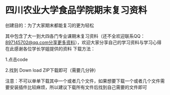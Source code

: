 # 四川农业大学食品学院期末复习资料
创建目的：为了大家期末都能复习的更为轻松

其中包含了大一到大四各门专业课期末复习资料（还不全欢迎联系QQ：897145702@qq.com分享更多资料），欢迎大家分享自己的学习资料与学习心得
在此感谢各位学长学姐提供的资料
下载方法：

1.点击code

2.找到 Down load ZIP下载即可（需要几分钟）

注意：不可以单单下载其中一个或者几个文件，如果想要下载一个或者几个文件需要安装插件比较麻烦，所以建议下载所有文件后找到自己需要的文件即可
